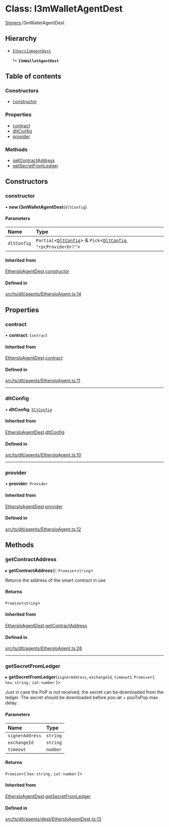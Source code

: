 # Class: I3mWalletAgentDest

[Signers](../modules/Signers.md).I3mWalletAgentDest

## Hierarchy

- [`EthersIoAgentDest`](Signers.EthersIoAgentDest.md)

  ↳ **`I3mWalletAgentDest`**

## Table of contents

### Constructors

- [constructor](Signers.I3mWalletAgentDest.md#constructor)

### Properties

- [contract](Signers.I3mWalletAgentDest.md#contract)
- [dltConfig](Signers.I3mWalletAgentDest.md#dltconfig)
- [provider](Signers.I3mWalletAgentDest.md#provider)

### Methods

- [getContractAddress](Signers.I3mWalletAgentDest.md#getcontractaddress)
- [getSecretFromLedger](Signers.I3mWalletAgentDest.md#getsecretfromledger)

## Constructors

### constructor

• **new I3mWalletAgentDest**(`dltConfig`)

#### Parameters

| Name | Type |
| :------ | :------ |
| `dltConfig` | `Partial`<[`DltConfig`](../interfaces/DltConfig.md)\> & `Pick`<[`DltConfig`](../interfaces/DltConfig.md), ``"rpcProviderUrl"``\> |

#### Inherited from

[EthersIoAgentDest](Signers.EthersIoAgentDest.md).[constructor](Signers.EthersIoAgentDest.md#constructor)

#### Defined in

[src/ts/dlt/agents/EthersIoAgent.ts:14](https://gitlab.com/i3-market/code/wp3/t3.2/conflict-resolution/non-repudiation-library/-/blob/ef637a6/src/ts/dlt/agents/EthersIoAgent.ts#L14)

## Properties

### contract

• **contract**: `Contract`

#### Inherited from

[EthersIoAgentDest](Signers.EthersIoAgentDest.md).[contract](Signers.EthersIoAgentDest.md#contract)

#### Defined in

[src/ts/dlt/agents/EthersIoAgent.ts:11](https://gitlab.com/i3-market/code/wp3/t3.2/conflict-resolution/non-repudiation-library/-/blob/ef637a6/src/ts/dlt/agents/EthersIoAgent.ts#L11)

___

### dltConfig

• **dltConfig**: [`DltConfig`](../interfaces/DltConfig.md)

#### Inherited from

[EthersIoAgentDest](Signers.EthersIoAgentDest.md).[dltConfig](Signers.EthersIoAgentDest.md#dltconfig)

#### Defined in

[src/ts/dlt/agents/EthersIoAgent.ts:10](https://gitlab.com/i3-market/code/wp3/t3.2/conflict-resolution/non-repudiation-library/-/blob/ef637a6/src/ts/dlt/agents/EthersIoAgent.ts#L10)

___

### provider

• **provider**: `Provider`

#### Inherited from

[EthersIoAgentDest](Signers.EthersIoAgentDest.md).[provider](Signers.EthersIoAgentDest.md#provider)

#### Defined in

[src/ts/dlt/agents/EthersIoAgent.ts:12](https://gitlab.com/i3-market/code/wp3/t3.2/conflict-resolution/non-repudiation-library/-/blob/ef637a6/src/ts/dlt/agents/EthersIoAgent.ts#L12)

## Methods

### getContractAddress

▸ **getContractAddress**(): `Promise`<`string`\>

Returns the address of the smart contract in use

#### Returns

`Promise`<`string`\>

#### Inherited from

[EthersIoAgentDest](Signers.EthersIoAgentDest.md).[getContractAddress](Signers.EthersIoAgentDest.md#getcontractaddress)

#### Defined in

[src/ts/dlt/agents/EthersIoAgent.ts:26](https://gitlab.com/i3-market/code/wp3/t3.2/conflict-resolution/non-repudiation-library/-/blob/ef637a6/src/ts/dlt/agents/EthersIoAgent.ts#L26)

___

### getSecretFromLedger

▸ **getSecretFromLedger**(`signerAddress`, `exchangeId`, `timeout`): `Promise`<{ `hex`: `string` ; `iat`: `number`  }\>

Just in case the PoP is not received, the secret can be downloaded from the ledger.
The secret should be downloaded before poo.iat + pooToPop max delay.

#### Parameters

| Name | Type |
| :------ | :------ |
| `signerAddress` | `string` |
| `exchangeId` | `string` |
| `timeout` | `number` |

#### Returns

`Promise`<{ `hex`: `string` ; `iat`: `number`  }\>

#### Inherited from

[EthersIoAgentDest](Signers.EthersIoAgentDest.md).[getSecretFromLedger](Signers.EthersIoAgentDest.md#getsecretfromledger)

#### Defined in

[src/ts/dlt/agents/dest/EthersIoAgentDest.ts:13](https://gitlab.com/i3-market/code/wp3/t3.2/conflict-resolution/non-repudiation-library/-/blob/ef637a6/src/ts/dlt/agents/dest/EthersIoAgentDest.ts#L13)
